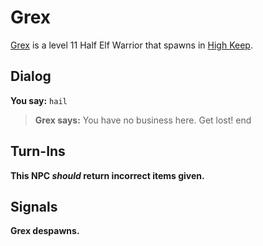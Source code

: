 # Grex



[Grex](/npc/6187) is a level 11 Half Elf Warrior that spawns in [High Keep](/zone/6).



## Dialog

**You say:** `hail`



>**Grex says:** You have no business here. Get lost!
end



## Turn-Ins



**This NPC *should* return incorrect items given.**



## Signals

**Grex despawns.**